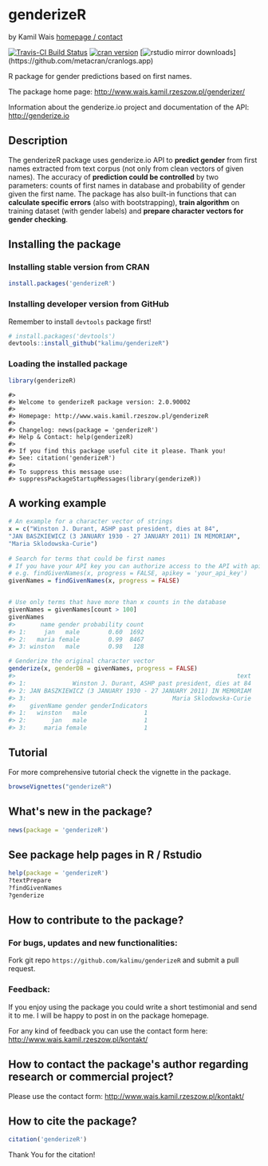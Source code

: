 
<!-- README.md is generated from README.Rmd. Please edit that file -->
genderizeR
==========

by Kamil Wais [homepage / contact](http://www.wais.kamil.rzeszow.pl)

[![Travis-CI Build Status](https://travis-ci.org/kalimu/genderizeR.png?branch=master)](https://travis-ci.org/kalimu/genderizeR) [![cran version](http://www.r-pkg.org/badges/version/genderizeR)](http://cran.rstudio.com/web/packages/genderizeR) [![rstudio mirror downloads](http://cranlogs.r-pkg.org/badges/genderizeR?)](https://github.com/metacran/cranlogs.app)

R package for gender predictions based on first names.

The package home page: <http://www.wais.kamil.rzeszow.pl/genderizer/>

Information about the genderize.io project and documentation of the API: <http://genderize.io>

Description
-----------

The genderizeR package uses genderize.io API to **predict gender** from first names extracted from text corpus (not only from clean vectors of given names). The accuracy of **prediction could be controlled** by two parameters: counts of first names in database and probability of gender given the first name. The package has also built-in functions that can **calculate specific errors** (also with bootstrapping), **train algorithm** on training dataset (with gender labels) and **prepare character vectors for gender checking**.

Installing the package
----------------------

### Installing stable version from CRAN

``` r
install.packages('genderizeR')
```

### Installing developer version from GitHub

Remember to install `devtools` package first!

``` r
# install.packages('devtools')
devtools::install_github("kalimu/genderizeR")
```

### Loading the installed package

``` r
library(genderizeR)
```

    #> 
    #> Welcome to genderizeR package version: 2.0.90002
    #> 
    #> Homepage: http://www.wais.kamil.rzeszow.pl/genderizeR
    #> 
    #> Changelog: news(package = 'genderizeR')
    #> Help & Contact: help(genderizeR)
    #> 
    #> If you find this package useful cite it please. Thank you!
    #> See: citation('genderizeR')
    #> 
    #> To suppress this message use:
    #> suppressPackageStartupMessages(library(genderizeR))

A working example
-----------------

``` r
# An example for a character vector of strings
x = c("Winston J. Durant, ASHP past president, dies at 84",
"JAN BASZKIEWICZ (3 JANUARY 1930 - 27 JANUARY 2011) IN MEMORIAM",
"Maria Sklodowska-Curie")
 
# Search for terms that could be first names
# If you have your API key you can authorize access to the API with apikey argument
# e.g. findGivenNames(x, progress = FALSE, apikey = 'your_api_key')
givenNames = findGivenNames(x, progress = FALSE)
```

``` r

# Use only terms that have more than x counts in the database
givenNames = givenNames[count > 100]
givenNames
#>       name gender probability count
#> 1:     jan   male        0.60  1692
#> 2:   maria female        0.99  8467
#> 3: winston   male        0.98   128

# Genderize the original character vector
genderize(x, genderDB = givenNames, progress = FALSE)
#>                                                              text
#> 1:             Winston J. Durant, ASHP past president, dies at 84
#> 2: JAN BASZKIEWICZ (3 JANUARY 1930 - 27 JANUARY 2011) IN MEMORIAM
#> 3:                                         Maria Sklodowska-Curie
#>    givenName gender genderIndicators
#> 1:   winston   male                1
#> 2:       jan   male                1
#> 3:     maria female                1
```

Tutorial
--------

For more comprehensive tutorial check the vignette in the package.

``` r
browseVignettes("genderizeR")
```

What's new in the package?
--------------------------

``` r
news(package = 'genderizeR')
```

See package help pages in R / Rstudio
-------------------------------------

``` r
help(package = 'genderizeR')
?textPrepare
?findGivenNames
?genderize
```

How to contribute to the package?
---------------------------------

### For bugs, updates and new functionalities:

Fork git repo `https://github.com/kalimu/genderizeR` and submit a pull request.

### Feedback:

If you enjoy using the package you could write a short testimonial and send it to me. I will be happy to post in on the package homepage.

For any kind of feedback you can use the contact form here: <http://www.wais.kamil.rzeszow.pl/kontakt/>

How to contact the package's author regarding research or commercial project?
-----------------------------------------------------------------------------

Please use the contact form: <http://www.wais.kamil.rzeszow.pl/kontakt/>

How to cite the package?
------------------------

``` r
citation('genderizeR')
```

Thank You for the citation!
